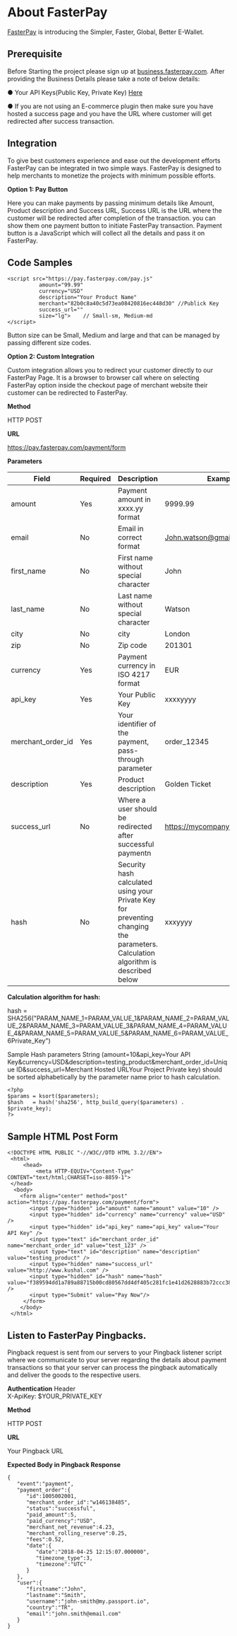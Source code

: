 # About FasterPay
[FasterPay](https://www.fasterpay.com) is introducing the Simpler, Faster, Global, Better E-Wallet.

## Prerequisite

Before Starting the project please sign up at [business.fasterpay.com](https://business.fasterpay.com).  After providing the Business Details please take a note of below details:

● Your API Keys(Public Key, Private Key) [Here](https://business.fasterpay.com/dashboard/#/integration-doc)

● If you are not using an E-commerce plugin then make sure you have hosted a success page and you have the URL where customer will get redirected after success transaction.

## Integration

To give best customers experience and ease out the development efforts FasterPay can be integrated in two simple ways. FasterPay is designed to help merchants to monetize the projects with minimum possible efforts.


**Option 1: Pay Button**

Here you can make payments by passing minimum details like Amount, Product description and Success URL, Success URL is the URL where the customer will be redirected after completion of the transaction. you can show them one payment button to initiate FasterPay transaction. Payment button is a JavaScript which will collect all the details and pass it on FasterPay.  

## Code Samples 
 
```
<script src="https://pay.fasterpay.com/pay.js"
          amount="99.99"
          currency="USD"
          description="Your Product Name"
          merchant="82b0c8a40c5d73ea08420816ec448d30" //Publick Key
          success_url=""
          size="lg">    // Small-sm, Medium-md
</script>
```
      

Button size can be Small, Medium and large and that can be managed by passing different size codes.
    

**Option 2: Custom Integration**

Custom integration allows you to redirect your customer directly to our FasterPay Page. It is a browser to browser call where on selecting FasterPay option inside the checkout page of merchant website their customer can be redirected to FasterPay.

**Method**

HTTP POST

**URL**

https://pay.fasterpay.com/payment/form

**Parameters**

| Field | Required | Description | Example |
|---|---|---|---|
| amount | Yes | Payment amount in xxxx.yy format | 9999.99 |
| email | No | Email in correct format | John.watson@gmail.com |
| first_name | No | First name without special character | John |
| last_name | No | Last name without special character | Watson |
| city | No | city | London |
| zip | No | Zip code | 201301 |
| currency | Yes | Payment currency in ISO 4217 format | EUR |
| api_key | Yes | Your Public Key | xxxxyyyy |
| merchant_order_id | Yes | Your identifier of the payment, pass-through parameter | order_12345 |
| description | Yes | Product description | Golden Ticket |
| success_url | No | Where a user should be redirected after successful paymentn | https://mycompany.com/thankyou |
| hash | No | Security hash calculated using your Private Key for preventing changing the parameters. Calculation algorithm is described below | xxxyyyy |
                
**Calculation algorithm for hash:**


hash = SHA256("PARAM_NAME_1=PARAM_VALUE_1&PARAM_NAME_2=PARAM_VALUE_2&PARAM_NAME_3=PARAM_VALUE_3&PARAM_NAME_4=PARAM_VALUE_4&PARAM_NAME_5=PARAM_VALUE_5&PARAM_NAME_6=PARAM_VALUE_6Private_Key")

Sample Hash parameters String (amount=10&api_key=Your API Key&currency=USD&description=testing_product&merchant_order_id=Unique ID&success_url=Merchant Hosted URLYour Project Private key) should be sorted alphabetically by the parameter name prior to hash calculation.
```
<?php
$params = ksort($parameters);
$hash   = hash('sha256', http_build_query($parameters) . $private_key);
?>
```

## Sample HTML Post Form

```
<!DOCTYPE HTML PUBLIC "-//W3C//DTD HTML 3.2//EN">
 <html>
     <head>
         <meta HTTP-EQUIV="Content-Type" CONTENT="text/html;CHARSET=iso-8859-1">
 </head>
  <body>
    <form align="center" method="post" action="https://pay.fasterpay.com/payment/form">
       <input type="hidden" id="amount" name="amount" value="10" />
       <input type="hidden" id="currency" name="currency" value="USD" />
       <input type="hidden" id="api_key" name="api_key" value="Your API Key" />
       <input type="text" id="merchant_order_id" name="merchant_order_id" value="test_123" />
       <input type="text" id="description" name="description" value="testing_product" />        
       <input type="hidden" name="success_url" value="http://www.kushal.com" />
       <input type="hidden" id="hash" name="hash" value="f389594dd1a789a88715b00cd80567dd4df405c281fc1e41d2628883b72ccc38" />
       <input type="Submit" value="Pay Now"/>
     </form> 
    </body>
 </html> 
```
## Listen to FasterPay Pingbacks.

Pingback request is sent from our servers to your Pingback listener script where we communicate to your server regarding the details about payment transactions so that your server can process the pingback automatically and deliver the goods to the respective users.

**Authentication**
Header  
X-ApiKey: $YOUR_PRIVATE_KEY

**Method**

HTTP POST

**URL**

Your Pingback URL

**Expected Body in Pingback Response**
```
{  
   "event":"payment",
   "payment_order":{  
      "id":1005002001,
      "merchant_order_id":"w146138485",
      "status":"successful",
      "paid_amount":5,
      "paid_currency":"USD",
      "merchant_net_revenue":4.23,
      "merchant_rolling_reserve":0.25,
      "fees":0.52,
      "date":{  
         "date":"2018-04-25 12:15:07.000000",
         "timezone_type":3,
         "timezone":"UTC"
      }
   },
   "user":{  
      "firstname":"John",
      "lastname":"Smith",
      "username":"john-smith@my.passport.io",
      "country":"TR",
      "email":"john.smith@email.com"
   }
}
```
